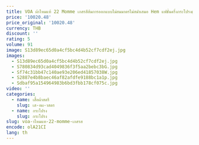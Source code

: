 ```yaml
---
title: VOA ผ้าไหมแท้ 22 Momme เกสรสีส้มการออกแบบไม่สมมาตรไม่สม่ําเสมอ Hem แฟชั่นครึ่งกระโปรงผู้หญิงฤดูร้อน CE217
price: '10020.48'
price_original: '10020.48'
currency: THB
discount: ''
rating: 5
volume: 91
image: S13d89ec65d0a4cf5bc4d4b52cf7cdf2ej.jpg
images:
  - S13d89ec65d0a4cf5bc4d4b52cf7cdf2ej.jpg
  - S780834d93cad4049836f3f5aa2bebc3bG.jpg
  - Sf74c31bb47c140ae93e206ed41857038W.jpg
  - S2887e4b8baec46af82afdfe9188bc1a1p.jpg
  - Sdbaf95a154964983b6bd3fbb178cf075c.jpg
video: ''
categories:
  - name: เสื้อผ้าสตรี
    slug: เส-อผ-าสตร
  - name: กระโปรง
    slug: กระโปรง
slug: voa-าไหมแท-22-momme-เกสรส
encode: olA21CI
lang: th
---
```

  